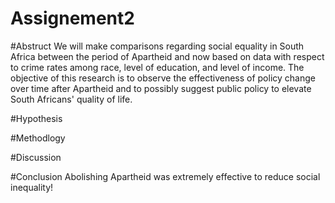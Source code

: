 # Assignement2

#Abstruct
We will make comparisons regarding social equality in South Africa between the period of Apartheid and now based on data with respect to crime rates among race, level of education, and level of income. The objective of this research is to observe the effectiveness of policy change over time after Apartheid and to possibly suggest public policy to elevate South Africans' quality of life.


#Hypothesis

#Methodlogy

#Discussion

#Conclusion
Abolishing Apartheid was extremely effective to reduce social inequality!
